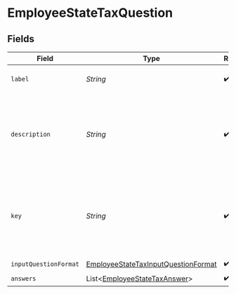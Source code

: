 # EmployeeStateTaxQuestion


## Fields

| Field                                                                                                 | Type                                                                                                  | Required                                                                                              | Description                                                                                           |
| ----------------------------------------------------------------------------------------------------- | ----------------------------------------------------------------------------------------------------- | ----------------------------------------------------------------------------------------------------- | ----------------------------------------------------------------------------------------------------- |
| `label`                                                                                               | *String*                                                                                              | :heavy_check_mark:                                                                                    | A short title for the question                                                                        |
| `description`                                                                                         | *String*                                                                                              | :heavy_check_mark:                                                                                    | An explaination of the question - this may contain inline html formatted links.                       |
| `key`                                                                                                 | *String*                                                                                              | :heavy_check_mark:                                                                                    | A unique identifier of the question (for the given state) - used for updating the answer.             |
| `inputQuestionFormat`                                                                                 | [EmployeeStateTaxInputQuestionFormat](../../models/components/EmployeeStateTaxInputQuestionFormat.md) | :heavy_check_mark:                                                                                    | N/A                                                                                                   |
| `answers`                                                                                             | List\<[EmployeeStateTaxAnswer](../../models/components/EmployeeStateTaxAnswer.md)>                    | :heavy_check_mark:                                                                                    | N/A                                                                                                   |